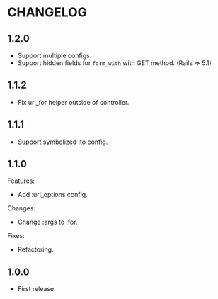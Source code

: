 # CHANGELOG

## 1.2.0

* Support multiple configs.
* Support hidden fields for `form_with` with GET method. (Rails => 5.1)

## 1.1.2

* Fix url_for helper outside of controller.

## 1.1.1

* Support symbolized :to config.

## 1.1.0

Features:

* Add :url_options config.

Changes:

* Change :args to :for.

Fixes:

* Refactoring.

## 1.0.0

* First release.
